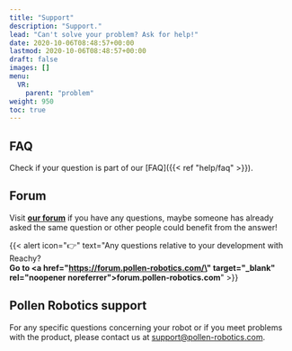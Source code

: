 ```yaml
---
title: "Support"
description: "Support."
lead: "Can't solve your problem? Ask for help!"
date: 2020-10-06T08:48:57+00:00
lastmod: 2020-10-06T08:48:57+00:00
draft: false
images: []
menu:
  VR:
    parent: "problem"
weight: 950
toc: true
---
```


## FAQ

Check if your question is part of our [FAQ]({{< ref "help/faq" >}}).

## Forum

Visit **[our forum](https://forum.pollen-robotics.com/)** if you have any questions, maybe someone has already asked the same question or other people could benefit from the answer!

{{< alert icon="👉" text="Any questions relative to your development with Reachy?</br><b>Go to <a href=\"https://forum.pollen-robotics.com/\" target=\"_blank\" rel=\"noopener noreferrer\">forum.pollen-robotics.com</a></b>" >}}


## Pollen Robotics support

For any specific questions concerning your robot or if you meet problems with the product, please contact us at [support@pollen-robotics.com](mailto:support@pollen-robotics.com).
